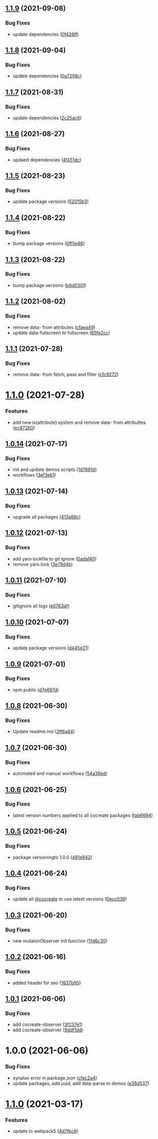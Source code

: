 ## [1.1.9](https://github.com/CoCreate-app/CoCreate-resize-observer/compare/v1.1.8...v1.1.9) (2021-09-08)


### Bug Fixes

* update dependencies ([0f428ff](https://github.com/CoCreate-app/CoCreate-resize-observer/commit/0f428ff72309b96516df77c3b07710bb69296711))

## [1.1.8](https://github.com/CoCreate-app/CoCreate-resize-observer/compare/v1.1.7...v1.1.8) (2021-09-04)


### Bug Fixes

* update dependencies ([0a7298c](https://github.com/CoCreate-app/CoCreate-resize-observer/commit/0a7298cba97e201a0daf7d31497408c571bcfa58))

## [1.1.7](https://github.com/CoCreate-app/CoCreate-resize-observer/compare/v1.1.6...v1.1.7) (2021-08-31)


### Bug Fixes

* update dependencies ([2c25ac6](https://github.com/CoCreate-app/CoCreate-resize-observer/commit/2c25ac6a0f4abec7d1ccc88581c51e8222787347))

## [1.1.6](https://github.com/CoCreate-app/CoCreate-resize-observer/compare/v1.1.5...v1.1.6) (2021-08-27)


### Bug Fixes

* updaed dependencies ([4f451dc](https://github.com/CoCreate-app/CoCreate-resize-observer/commit/4f451dcf7d129e2a7e4f2ea2305795c014e6ea1c))

## [1.1.5](https://github.com/CoCreate-app/CoCreate-resize-observer/compare/v1.1.4...v1.1.5) (2021-08-23)


### Bug Fixes

* update package versions ([52015b3](https://github.com/CoCreate-app/CoCreate-resize-observer/commit/52015b39b80680956b9b1c84ca457a442ed65c07))

## [1.1.4](https://github.com/CoCreate-app/CoCreate-resize-observer/compare/v1.1.3...v1.1.4) (2021-08-22)


### Bug Fixes

* bump package versions ([0ff0e86](https://github.com/CoCreate-app/CoCreate-resize-observer/commit/0ff0e86153629ca79ed3f95ba73a3327bd8e2107))

## [1.1.3](https://github.com/CoCreate-app/CoCreate-resize-observer/compare/v1.1.2...v1.1.3) (2021-08-22)


### Bug Fixes

* bump package versions ([b6d0301](https://github.com/CoCreate-app/CoCreate-resize-observer/commit/b6d0301946b7d64997aedf0c4dcd99a4394494d4))

## [1.1.2](https://github.com/CoCreate-app/CoCreate-resize-observer/compare/v1.1.1...v1.1.2) (2021-08-02)


### Bug Fixes

* remove data- from attributes ([cfaea49](https://github.com/CoCreate-app/CoCreate-resize-observer/commit/cfaea4913780b318c45a1b41ff71e1d729f97a2c))
* update data-fullscreen to fullscreen ([85fe2cc](https://github.com/CoCreate-app/CoCreate-resize-observer/commit/85fe2cc5c58331d611d3cf401057473f868a0600))

## [1.1.1](https://github.com/CoCreate-app/CoCreate-resize-observer/compare/v1.1.0...v1.1.1) (2021-07-28)


### Bug Fixes

* remove data- from fetch, pass and filter ([c1c9272](https://github.com/CoCreate-app/CoCreate-resize-observer/commit/c1c927280eccd8fca3f9496ea30bee81a3d949fd))

# [1.1.0](https://github.com/CoCreate-app/CoCreate-resize-observer/compare/v1.0.14...v1.1.0) (2021-07-28)


### Features

* add new is{attribute} system and remove data- from attributtes ([ec872b0](https://github.com/CoCreate-app/CoCreate-resize-observer/commit/ec872b0fb2e9a696e1bbf9821d1a27a73f228a14))

## [1.0.14](https://github.com/CoCreate-app/CoCreate-resize-observer/compare/v1.0.13...v1.0.14) (2021-07-17)


### Bug Fixes

* init and update demos scripts ([1d7681d](https://github.com/CoCreate-app/CoCreate-resize-observer/commit/1d7681d4eb7abc1ea3b168b5882d79a51521241b))
* workflows ([3ef3eb1](https://github.com/CoCreate-app/CoCreate-resize-observer/commit/3ef3eb15248b9f6eae4a6ab6ec6aade399f4bab1))

## [1.0.13](https://github.com/CoCreate-app/CoCreate-resize-observer/compare/v1.0.12...v1.0.13) (2021-07-14)


### Bug Fixes

* upgrade all packages ([413a66c](https://github.com/CoCreate-app/CoCreate-resize-observer/commit/413a66c095609929acc82633b6ee77c6f9a293ca))

## [1.0.12](https://github.com/CoCreate-app/CoCreate-resize-observer/compare/v1.0.11...v1.0.12) (2021-07-13)


### Bug Fixes

* add yarn lockfile to git ignore ([0adaf40](https://github.com/CoCreate-app/CoCreate-resize-observer/commit/0adaf40cfb5181a30b18693de1286d82f45508b8))
* remove yarn.lock ([3e79d4b](https://github.com/CoCreate-app/CoCreate-resize-observer/commit/3e79d4b08863e4d1b046d89063d32b62f5615a5d))

## [1.0.11](https://github.com/CoCreate-app/CoCreate-resize-observer/compare/v1.0.10...v1.0.11) (2021-07-10)


### Bug Fixes

* gitignore all logs ([e0763af](https://github.com/CoCreate-app/CoCreate-resize-observer/commit/e0763afbbe89c5ff09c6207b615ca725f29eded7))

## [1.0.10](https://github.com/CoCreate-app/CoCreate-resize-observer/compare/v1.0.9...v1.0.10) (2021-07-07)


### Bug Fixes

* update package versions ([d445e21](https://github.com/CoCreate-app/CoCreate-resize-observer/commit/d445e2103e82b633387e924f11a9259113256719))

## [1.0.9](https://github.com/CoCreate-app/CoCreate-resize-observer/compare/v1.0.8...v1.0.9) (2021-07-01)


### Bug Fixes

* npm public ([d7e697d](https://github.com/CoCreate-app/CoCreate-resize-observer/commit/d7e697d6ffc1b8262f7f238cbe38e352e03cd504))

## [1.0.8](https://github.com/CoCreate-app/CoCreate-resize-observer/compare/v1.0.7...v1.0.8) (2021-06-30)


### Bug Fixes

* Update readme.md ([3ff6a84](https://github.com/CoCreate-app/CoCreate-resize-observer/commit/3ff6a8433c157be736af1c5f20e760e6f98c6e06))

## [1.0.7](https://github.com/CoCreate-app/CoCreate-resize-observer/compare/v1.0.6...v1.0.7) (2021-06-30)


### Bug Fixes

* automated and manual workflows ([54a36ed](https://github.com/CoCreate-app/CoCreate-resize-observer/commit/54a36ed7d46cf98f6af644e45bdaedd218e5dba1))

## [1.0.6](https://github.com/CoCreate-app/CoCreate-resize-observer/compare/v1.0.5...v1.0.6) (2021-06-25)


### Bug Fixes

* latest version numbers applied to all cocreate packages ([fab6694](https://github.com/CoCreate-app/CoCreate-resize-observer/commit/fab6694810e5b1f4f10ac5931446bff44543e993))

## [1.0.5](https://github.com/CoCreate-app/CoCreate-resize-observer/compare/v1.0.4...v1.0.5) (2021-06-24)


### Bug Fixes

* package versioningto 1.0.0 ([491e942](https://github.com/CoCreate-app/CoCreate-resize-observer/commit/491e942dd363350348c1991baa276aefb4e7980c))

## [1.0.4](https://github.com/CoCreate-app/CoCreate-resize-observer/compare/v1.0.3...v1.0.4) (2021-06-24)


### Bug Fixes

* update all [@cocreate](https://github.com/cocreate) to use latest versions ([0ecc039](https://github.com/CoCreate-app/CoCreate-resize-observer/commit/0ecc039a8136ab0f0168de93db4fa8dfe66e9a40))

## [1.0.3](https://github.com/CoCreate-app/CoCreate-resize-observer/compare/v1.0.2...v1.0.3) (2021-06-20)


### Bug Fixes

* new mutaionObserver init function ([11d6c30](https://github.com/CoCreate-app/CoCreate-resize-observer/commit/11d6c3040a97747303a8d18c1bbb133949e559c4))

## [1.0.2](https://github.com/CoCreate-app/CoCreate-resize-observer/compare/v1.0.1...v1.0.2) (2021-06-16)


### Bug Fixes

* added header for seo ([1637b95](https://github.com/CoCreate-app/CoCreate-resize-observer/commit/1637b956606f0e5afd74252106ad595cb6290b2f))

## [1.0.1](https://github.com/CoCreate-app/CoCreate-resize-observer/compare/v1.0.0...v1.0.1) (2021-06-06)


### Bug Fixes

* add cocreate-observer ([3f237e1](https://github.com/CoCreate-app/CoCreate-resize-observer/commit/3f237e1164f19ce6a58106afb2b2056d1d8e4d8e))
* add cocreate-observer ([9ddf1dd](https://github.com/CoCreate-app/CoCreate-resize-observer/commit/9ddf1dd2aba4fd5bad9edfa324be6603f6d25f1d))

# 1.0.0 (2021-06-06)


### Bug Fixes

* synatax error in package.json ([cfec2a4](https://github.com/CoCreate-app/CoCreate-resize-observer/commit/cfec2a44920b1cef42583c7c4466020bc83e5d8c))
* update packages, add uuid, add data-parse to demos ([e38d537](https://github.com/CoCreate-app/CoCreate-resize-observer/commit/e38d537be653d2304db62a6a05a12b4948a45b3e))

# [1.1.0](https://github.com/CoCreate-app/CoCreate-resize-observer/compare/v1.0.2...v1.1.0) (2021-03-17)


### Features

* update to webpack5 ([4d7fbc6](https://github.com/CoCreate-app/CoCreate-resize-observer/commit/4d7fbc6ed4ada72d4b43f3477c55b6b1cda17ce9))
